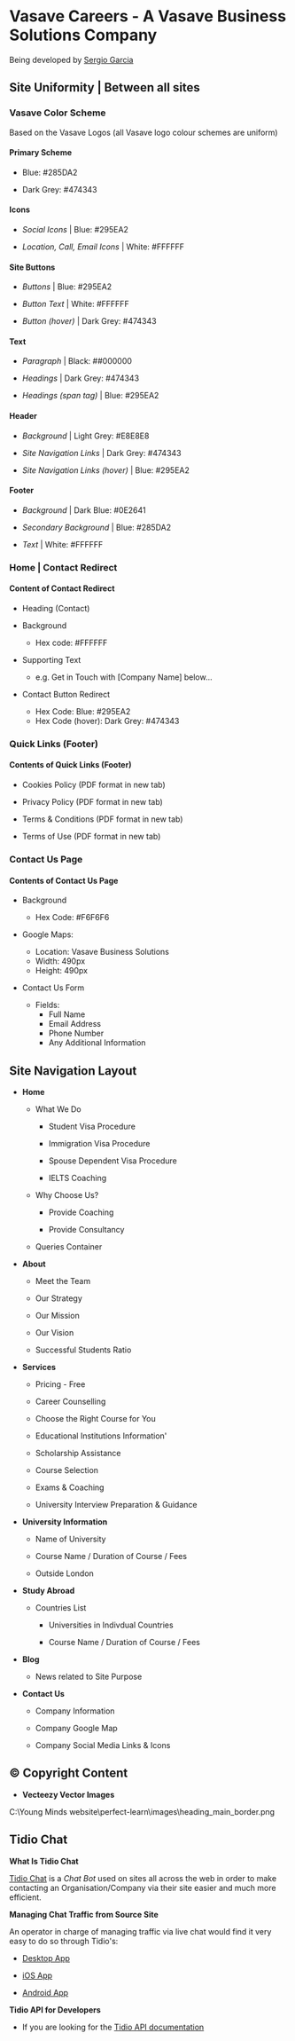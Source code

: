# Vasave Careers - A Vasave Business Solutions Company

Being developed by [Sergio Garcia](mailto:Sergio@vasave.uk)

## Site Uniformity | Between all sites 

### Vasave Color Scheme

Based on the Vasave Logos (all Vasave logo colour schemes are uniform)

#### Primary Scheme

- Blue: #285DA2

- Dark Grey: #474343

#### Icons

- *Social Icons* | Blue: #295EA2

- *Location, Call, Email Icons* | White: #FFFFFF

#### Site Buttons

- *Buttons* | Blue: #295EA2

- *Button Text* | White: #FFFFFF

- *Button (hover)* | Dark Grey: #474343

#### Text

- *Paragraph* | Black: ##000000

- *Headings* | Dark Grey: #474343

- *Headings (span tag)* | Blue: #295EA2

#### Header

- *Background* | Light Grey: #E8E8E8

- *Site Navigation Links* | Dark Grey: #474343

- *Site Navigation Links (hover)* | Blue: #295EA2

#### Footer

- *Background* | Dark Blue: #0E2641

- *Secondary Background* | Blue: #285DA2

- *Text* | White: #FFFFFF

### Home | Contact Redirect

#### Content of Contact Redirect

- Heading (Contact)

- Background
  - Hex code: #FFFFFF

- Supporting Text
  - e.g. Get in Touch with [Company Name] below...

- Contact Button Redirect
  - Hex Code: Blue: #295EA2
  - Hex Code (hover): Dark Grey: #474343

### Quick Links (Footer)

#### Contents of Quick Links (Footer)

- Cookies Policy (PDF format in new tab)

- Privacy Policy (PDF format in new tab)

- Terms & Conditions (PDF format in new tab)

- Terms of Use (PDF format in new tab)

### Contact Us Page

#### Contents of Contact Us Page

- Background
  - Hex Code: #F6F6F6

- Google Maps:
  - Location: Vasave Business Solutions
  - Width: 490px
  - Height: 490px

- Contact Us Form
  - Fields:
    - Full Name
    - Email Address
    - Phone Number
    - Any Additional Information

## Site Navigation Layout

- **Home**

  - What We Do

    - Student Visa Procedure

    - Immigration Visa Procedure

    - Spouse Dependent Visa Procedure

    - IELTS Coaching

  - Why Choose Us?

    - Provide Coaching

    - Provide Consultancy

  - Queries Container

- **About**

  - Meet the Team

  - Our Strategy

  - Our Mission

  - Our Vision

  - Successful Students Ratio

- **Services**

  - Pricing - Free

  - Career Counselling

  - Choose the Right Course for You

  - Educational Institutions Information'

  - Scholarship Assistance

  - Course Selection

  - Exams & Coaching

  - University Interview Preparation & Guidance

- **University Information**

  - Name of University

  - Course Name / Duration of Course / Fees

  - Outside London

- **Study Abroad**

  - Countries List

    - Universities in Indivdual Countries

    - Course Name / Duration of Course / Fees

- **Blog**

  - News related to Site Purpose

- **Contact Us**

  - Company Information

  - Company Google Map

  - Company Social Media Links & Icons

## © Copyright Content

- **Vecteezy Vector Images**

C:\Young Minds website\perfect-learn\images\heading_main_border.png

## Tidio Chat

**What Is Tidio Chat**

[Tidio Chat](https://www.tidio.com/) is a _Chat Bot_ used on sites all across the web in order to make contacting an Organisation/Company via their site easier and much more efficient.

**Managing Chat Traffic from Source Site**

An operator in charge of managing traffic via live chat would find it very easy to do so through Tidio's:

- [Desktop App](https://tidio-desktop-app.s3-eu-west-1.amazonaws.com/releases/4.1/Tidio-4.1.0-setup-x32.exe)

- [iOS App](https://itunes.apple.com/pl/app/tidio-chat/id916822567?mt=8)

- [Android App](https://play.google.com/store/apps/details?id=com.tidiochat.app)

**Tidio API for Developers**

- If you are looking for the [Tidio API documentation](https://docs.tidiochat.com/#introduction)